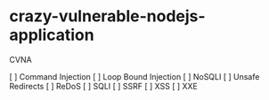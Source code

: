 # crazy-vulnerable-nodejs-application
CVNA


[ ] Command Injection 
[ ] Loop Bound Injection
[ ] NoSQLI 
[ ] Unsafe Redirects
[ ] ReDoS
[ ] SQLI
[ ] SSRF
[ ] XSS
[ ] XXE